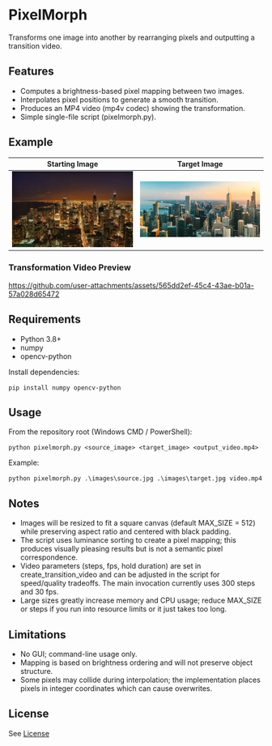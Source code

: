 # PixelMorph

Transforms one image into another by rearranging pixels and outputting a transition video.

## Features
- Computes a brightness-based pixel mapping between two images.
- Interpolates pixel positions to generate a smooth transition.
- Produces an MP4 video (mp4v codec) showing the transformation.
- Simple single-file script (pixelmorph.py).

## Example

| **Starting Image** | **Target Image** |
|:------------------:|:----------------:|
| <img src="example/Chicago_night.jpg" width="300"/> | <img src="example/Chicago_day.jpg" width="300"/> |


### Transformation Video Preview

https://github.com/user-attachments/assets/565dd2ef-45c4-43ae-b01a-57a028d65472

## Requirements
- Python 3.8+
- numpy
- opencv-python

Install dependencies:
```
pip install numpy opencv-python
```

## Usage
From the repository root (Windows CMD / PowerShell):

```
python pixelmorph.py <source_image> <target_image> <output_video.mp4>
```

Example:
```
python pixelmorph.py .\images\source.jpg .\images\target.jpg video.mp4
```

## Notes
- Images will be resized to fit a square canvas (default MAX_SIZE = 512) while preserving aspect ratio and centered with black padding.
- The script uses luminance sorting to create a pixel mapping; this produces visually pleasing results but is not a semantic pixel correspondence.
- Video parameters (steps, fps, hold duration) are set in create_transition_video and can be adjusted in the script for speed/quality tradeoffs. The main invocation currently uses 300 steps and 30 fps.
- Large sizes greatly increase memory and CPU usage; reduce MAX_SIZE or steps if you run into resource limits or it just takes too long.

## Limitations
- No GUI; command-line usage only.
- Mapping is based on brightness ordering and will not preserve object structure.
- Some pixels may collide during interpolation; the implementation places pixels in integer coordinates which can cause overwrites.

## License
See [License](LICENSE)
